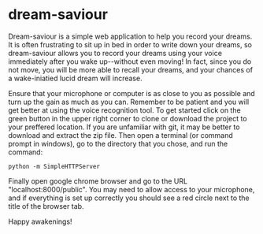 # dream-saviour

  Dream-saviour is a simple web application to help you record your dreams. It is often frustrating to sit up in bed in order to write down your dreams, so dream-saviour allows you to record your dreams using your voice immediately after you wake up--without even moving! In fact, since you do not move, you will be more able to recall your dreams, and your chances of a wake-iniatied lucid dream will increase. 

  Ensure that your microphone or computer is as close to you as possible and turn up the gain as much as you can. Remember to be patient and you will get better at using the voice recognition tool. To get started  click on the green button in the upper right corner to clone or download the project to your preffered location. If you are unfamiliar with git, it may be better to download and extract the zip file. Then open a terminal (or command prompt in windows), go to the directory that you chose, and run the command:

 `python -m SimpleHTTPServer` 

Finally open google chrome browser and go to the URL "localhost:8000/public". You may need to allow access to your microphone, and if everything is set up correctly you should see a red circle next to the title of the browser tab.  

Happy awakenings! 


